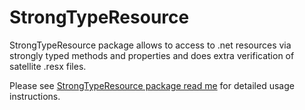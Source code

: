 # StrongTypeResource
StrongTypeResource package allows to access to .net resources via strongly typed methods and properties and does extra verification of satellite .resx files.

Please see [StrongTypeResource package read me](StrongTypeResource/readme.md) for detailed usage instructions.
